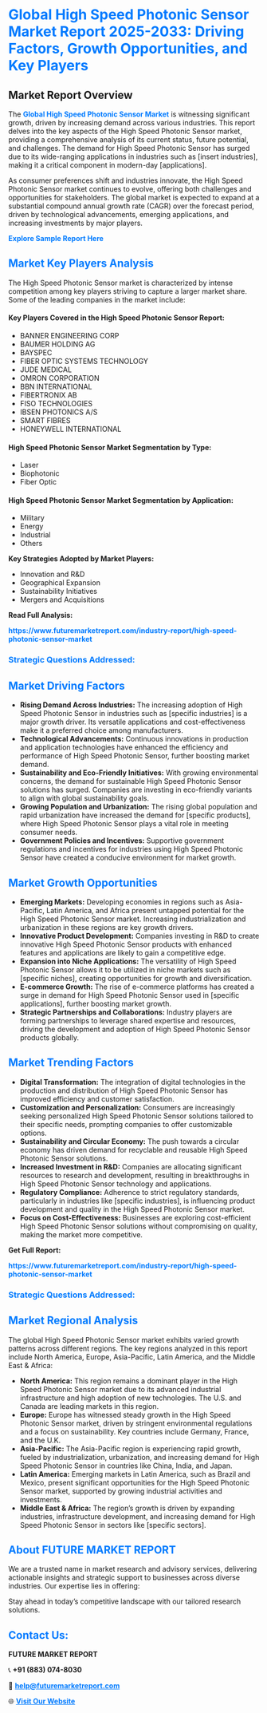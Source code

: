 <h1 style="color: #007BFF;">Global High Speed Photonic Sensor Market Report 2025-2033: Driving Factors, Growth Opportunities, and Key Players</h1>

<section id="overview">
<h2>Market Report Overview</h2>
<p>The <a href="https://www.futuremarketreport.com/industry-report/high-speed-photonic-sensor-market" style="color: #007BFF; text-decoration: none;"><strong>Global High Speed Photonic Sensor Market</strong></a> is witnessing significant growth, driven by increasing demand across various industries. This report delves into the key aspects of the High Speed Photonic Sensor market, providing a comprehensive analysis of its current status, future potential, and challenges. The demand for High Speed Photonic Sensor has surged due to its wide-ranging applications in industries such as [insert industries], making it a critical component in modern-day [applications].</p>
<p>As consumer preferences shift and industries innovate, the High Speed Photonic Sensor market continues to evolve, offering both challenges and opportunities for stakeholders. The global market is expected to expand at a substantial compound annual growth rate (CAGR) over the forecast period, driven by technological advancements, emerging applications, and increasing investments by major players.</p>
</section>

<section id="overview">
<p><a href="https://www.futuremarketreport.com/request-sample/reportId=109136" style="color: #007BFF; text-decoration: none;"><strong>Explore Sample Report Here</strong></a></p>
</section>

<section id="key-players">
<h2 style="color: #007BFF;">Market Key Players Analysis</h2>
<p>The High Speed Photonic Sensor market is characterized by intense competition among key players striving to capture a larger market share. Some of the leading companies in the market include:</p>
<h4>Key Players Covered in the High Speed Photonic Sensor Report:</h4>
<ul><li>BANNER ENGINEERING CORP</li><li>BAUMER HOLDING AG</li><li>BAYSPEC</li><li>FIBER OPTIC SYSTEMS TECHNOLOGY</li><li>JUDE MEDICAL</li><li>OMRON CORPORATION</li><li>BBN INTERNATIONAL</li><li>FIBERTRONIX AB</li><li>FISO TECHNOLOGIES</li><li>IBSEN PHOTONICS A/S</li><li>SMART FIBRES</li><li>HONEYWELL INTERNATIONAL</li></ul>
<h4>High Speed Photonic Sensor Market Segmentation by Type:</h4>
<ul><li>Laser</li><li>Biophotonic</li><li>Fiber Optic</li></ul>

<h4>High Speed Photonic Sensor Market Segmentation by Application:</h4>
<ul><li>Military</li><li>Energy</li><li>Industrial</li><li>Others</li></ul>
<p><strong>Key Strategies Adopted by Market Players:</strong></p>
<ul>
<li>Innovation and R&D</li>
<li>Geographical Expansion</li>
<li>Sustainability Initiatives</li>
<li>Mergers and Acquisitions</li>
</ul>
</section>

<section>
<p><strong>Read Full Analysis: </strong></p><a href="https://www.futuremarketreport.com/industry-report/high-speed-photonic-sensor-market" style="color: #007BFF; text-decoration: none;"><strong>https://www.futuremarketreport.com/industry-report/high-speed-photonic-sensor-market</strong></a>
<h3 style="color: #007BFF;">Strategic Questions Addressed:</h3>
</section>

<section id="driving-factors">
<h2 style="color: #007BFF;">Market Driving Factors</h2>
<ul>
<li><strong>Rising Demand Across Industries:</strong> The increasing adoption of High Speed Photonic Sensor in industries such as [specific industries] is a major growth driver. Its versatile applications and cost-effectiveness make it a preferred choice among manufacturers.</li>
<li><strong>Technological Advancements:</strong> Continuous innovations in production and application technologies have enhanced the efficiency and performance of High Speed Photonic Sensor, further boosting market demand.</li>
<li><strong>Sustainability and Eco-Friendly Initiatives:</strong> With growing environmental concerns, the demand for sustainable High Speed Photonic Sensor solutions has surged. Companies are investing in eco-friendly variants to align with global sustainability goals.</li>
<li><strong>Growing Population and Urbanization:</strong> The rising global population and rapid urbanization have increased the demand for [specific products], where High Speed Photonic Sensor plays a vital role in meeting consumer needs.</li>
<li><strong>Government Policies and Incentives:</strong> Supportive government regulations and incentives for industries using High Speed Photonic Sensor have created a conducive environment for market growth.</li>
</ul>
</section>

<section id="growth-opportunities">
<h2 style="color: #007BFF;">Market Growth Opportunities</h2>
<ul>
<li><strong>Emerging Markets:</strong> Developing economies in regions such as Asia-Pacific, Latin America, and Africa present untapped potential for the High Speed Photonic Sensor market. Increasing industrialization and urbanization in these regions are key growth drivers.</li>
<li><strong>Innovative Product Development:</strong> Companies investing in R&D to create innovative High Speed Photonic Sensor products with enhanced features and applications are likely to gain a competitive edge.</li>
<li><strong>Expansion into Niche Applications:</strong> The versatility of High Speed Photonic Sensor allows it to be utilized in niche markets such as [specific niches], creating opportunities for growth and diversification.</li>
<li><strong>E-commerce Growth:</strong> The rise of e-commerce platforms has created a surge in demand for High Speed Photonic Sensor used in [specific applications], further boosting market growth.</li>
<li><strong>Strategic Partnerships and Collaborations:</strong> Industry players are forming partnerships to leverage shared expertise and resources, driving the development and adoption of High Speed Photonic Sensor products globally.</li>
</ul>
</section>

<section id="trending-factors">
<h2 style="color: #007BFF;">Market Trending Factors</h2>
<ul>
<li><strong>Digital Transformation:</strong> The integration of digital technologies in the production and distribution of High Speed Photonic Sensor has improved efficiency and customer satisfaction.</li>
<li><strong>Customization and Personalization:</strong> Consumers are increasingly seeking personalized High Speed Photonic Sensor solutions tailored to their specific needs, prompting companies to offer customizable options.</li>
<li><strong>Sustainability and Circular Economy:</strong> The push towards a circular economy has driven demand for recyclable and reusable High Speed Photonic Sensor solutions.</li>
<li><strong>Increased Investment in R&D:</strong> Companies are allocating significant resources to research and development, resulting in breakthroughs in High Speed Photonic Sensor technology and applications.</li>
<li><strong>Regulatory Compliance:</strong> Adherence to strict regulatory standards, particularly in industries like [specific industries], is influencing product development and quality in the High Speed Photonic Sensor market.</li>
<li><strong>Focus on Cost-Effectiveness:</strong> Businesses are exploring cost-efficient High Speed Photonic Sensor solutions without compromising on quality, making the market more competitive.</li>
</ul>
</section>

<section>
<p><strong>Get Full Report: </strong></p><a href="https://www.futuremarketreport.com/industry-report/high-speed-photonic-sensor-market" style="color: #007BFF; text-decoration: none;"><strong>https://www.futuremarketreport.com/industry-report/high-speed-photonic-sensor-market</strong></a>
<h3 style="color: #007BFF;">Strategic Questions Addressed:</h3>
</section>


<section id="regional-analysis">
<h2 style="color: #007BFF;">Market Regional Analysis</h2>
<p>The global High Speed Photonic Sensor market exhibits varied growth patterns across different regions. The key regions analyzed in this report include North America, Europe, Asia-Pacific, Latin America, and the Middle East & Africa:</p>
<ul>
<li><strong>North America:</strong> This region remains a dominant player in the High Speed Photonic Sensor market due to its advanced industrial infrastructure and high adoption of new technologies. The U.S. and Canada are leading markets in this region.</li>
<li><strong>Europe:</strong> Europe has witnessed steady growth in the High Speed Photonic Sensor market, driven by stringent environmental regulations and a focus on sustainability. Key countries include Germany, France, and the U.K.</li>
<li><strong>Asia-Pacific:</strong> The Asia-Pacific region is experiencing rapid growth, fueled by industrialization, urbanization, and increasing demand for High Speed Photonic Sensor in countries like China, India, and Japan.</li>
<li><strong>Latin America:</strong> Emerging markets in Latin America, such as Brazil and Mexico, present significant opportunities for the High Speed Photonic Sensor market, supported by growing industrial activities and investments.</li>
<li><strong>Middle East & Africa:</strong> The region’s growth is driven by expanding industries, infrastructure development, and increasing demand for High Speed Photonic Sensor in sectors like [specific sectors].</li>
</ul>
</section>

<footer>
<h2 style="color: #007BFF;">About FUTURE MARKET REPORT</h2>
<p>We are a trusted name in market research and advisory services, delivering actionable insights and strategic support to businesses across diverse industries. Our expertise lies in offering:</p>

<p>Stay ahead in today’s competitive landscape with our tailored research solutions.</p>

<h2 style="color: #007BFF;">Contact Us:</h2>
<p><strong>FUTURE MARKET REPORT</strong></p>
<p>📞 <strong>+91 (883) 074-8030</strong></p>
<p>📧 <strong><a href="mailto:help@futuremarketreport.com" style="color: #007BFF;">help@futuremarketreport.com</a></strong></p>
<p>🌐 <strong><a href="https://www.futuremarketreport.com/" style="color: #007BFF;">Visit Our Website</a></strong></p>
</footer>